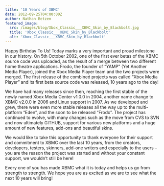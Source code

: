 ```yaml
---
title: '10 Years of XBMC'
date: 2012-09-25T04:00:00Z
author: Nathan Betzen
featured_image:
  src: /images/blog/Xbox_Classic___XBMC_Skin_by_Blackbolt.jpg
  title: 'Xbox_Classic___XBMC_Skin_by_Blackbolt'
  alt: 'Xbox_Classic___XBMC_Skin_by_Blackbolt'
---
```

Happy Birthday To Us! Today marks a very important and proud milestone in our history. On 5th October 2002, one of the first ever betas of the XBMC source code was uploaded, as the result of a merge between two different home theatre applications. Frodo, the founder of “YAMP” (Yet Another Media Player), joined the Xbox Media Player team and the two projects were merged. The first release of the combined projects was called “Xbox Media Player” and its first beta source code was released, 10 years ago to the day!

 We have had many releases since then, reaching the first stable of the newly named Xbox Media Center v1.0.0 in 2004, another name change to XBMC v2.0.0 in 2006 and Linux support in 2007. As we developed and grew, there were even more stable releases all the way up to the multi-platform “Eden”, and the soon to be released “Frodo”. The project has continued to evolve, with many changes such as the move from CVS to SVN and now ultimately GITHUB, support for various new platforms and a huge amount of new features, add-ons and beautiful skins.

 We would like to take this opportunity to thank everyone for their support and commitment to XBMC over the last 10 years, from the creators, developers, testers, skinners, add-one writers and especially to the users – you are the reason the project was started and without your constant support, we wouldn’t still be here!

 Every one of you has made XBMC what it is today and helps us go from strength to strength. We hope you are as excited as we are to see what the next 10 years will bring!

 